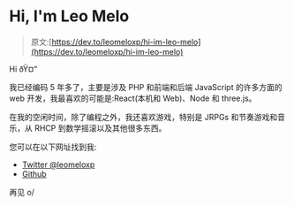 # Hi, I'm Leo Melo

> 原文:[https://dev.to/leomeloxp/hi-im-leo-melo](https://dev.to/leomeloxp/hi-im-leo-melo)

Hi ðŸ¤“

我已经编码 5 年多了，主要是涉及 PHP 和前端和后端 JavaScript 的许多方面的 web 开发，我最喜欢的可能是:React(本机和 Web)、Node 和 three.js。

在我的空闲时间，除了编程之外，我还喜欢游戏，特别是 JRPGs 和节奏游戏和音乐，从 RHCP 到数学摇滚以及其他很多东西。

您可以在以下网址找到我:

*   [Twitter @leomeloxp](https://twitter.com/leomeloxp)
*   [Github](https://github.com/leomeloxp)

再见 o/